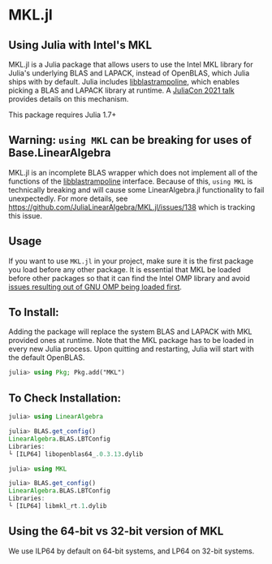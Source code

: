 # MKL.jl

## Using Julia with Intel's MKL

MKL.jl is a Julia package that allows users to use the Intel MKL library for Julia's underlying BLAS and LAPACK, instead of OpenBLAS, which Julia ships with by default. Julia includes [libblastrampoline](https://github.com/staticfloat/libblastrampoline), which enables picking a BLAS and LAPACK library at runtime. A [JuliaCon 2021 talk](https://www.youtube.com/watch?v=t6hptekOR7s) provides details on this mechanism. 

This package requires Julia 1.7+

## Warning: `using MKL` can be breaking for uses of Base.LinearAlgebra

MKL.jl is an incomplete BLAS wrapper which does not implement all of the functions of the [libblastrampoline](https://github.com/staticfloat/libblastrampoline) interface. Because of this,
`using MKL` is technically breaking and will cause some LinearAlgebra.jl functionality to fail unexpectedly. For more details, see https://github.com/JuliaLinearAlgebra/MKL.jl/issues/138
which is tracking this issue.

## Usage

If you want to use `MKL.jl` in your project, make sure it is the first package you load before any other package. It is essential that MKL be loaded before other packages so that it can find the Intel OMP library and avoid [issues resulting out of GNU OMP being loaded first](https://github.com/JuliaPackaging/BinaryBuilder.jl/issues/700).

## To Install:

Adding the package will replace the system BLAS and LAPACK with MKL provided ones at runtime. Note that the MKL package has to be loaded in every new Julia process. Upon quitting and restarting, Julia will start with the default OpenBLAS.
```julia
julia> using Pkg; Pkg.add("MKL")
```

## To Check Installation:

```julia
julia> using LinearAlgebra

julia> BLAS.get_config()
LinearAlgebra.BLAS.LBTConfig
Libraries: 
└ [ILP64] libopenblas64_.0.3.13.dylib

julia> using MKL

julia> BLAS.get_config()
LinearAlgebra.BLAS.LBTConfig
Libraries: 
└ [ILP64] libmkl_rt.1.dylib
```

## Using the 64-bit vs 32-bit version of MKL

We use ILP64 by default on 64-bit systems, and LP64 on 32-bit systems.
